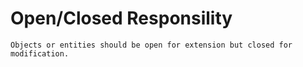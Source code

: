 # Open/Closed Responsility

```
Objects or entities should be open for extension but closed for modification.
```
